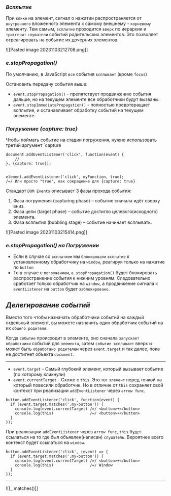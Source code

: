 ### _Всплытие_

При `клике` на элемент, сигнал о нажатии распространяется от `внутреннего` вложенного элемента к самому внешнему - `корневому` элементу. 
Тем самым, `всплытие` проходится `вверх` по иерархии и `триггерит` `слушатели` событий родительских элементов. Это позволяет отреагировать на событие их дочерних элементов.

![[Pasted image 20231103212708.png]]

### _e.stopPropagation()_

По умолчанию, в JavaScript `все` события `всплывают` (кроме `focus`)

Остановить передачу события выше:
 - `event.stopPropagation()` - препятствует продвижению события дальше, но на текущем элементе все обработчики будут вызваны.
 - `event.stopImmediatePropagation()` - полностью предотвращает всплытие, и останавливает обработку событий на текущем элементе.

### _Погружение {capture: true}_

Чтобы поймать событие на стадии погружения, нужно использовать третий аргумент `capture 

``` 
document.addEventListener('click', function(event) {
	// 
}, {capture: true});


element.addEventListener('click', myFunction, true);
/=/ Или просто "true", как сокращение для {capture: true}
```

Стандарт `DOM Events` описывает 3 фазы прохода события:
1. Фаза погружения (capturing phase) – событие сначала идёт сверху вниз.
2. Фаза цели (target phase) – событие достигло целевого(исходного) элемента.
3. Фаза всплытия (bubbling stage) – событие начинает всплывать.

![[Pasted image 20231103215414.png]]

### _e.stopPropagation() на Погружении_

- Если в случае со `всплытием` мы `блокировали` `всплытие` к установленному обработчику на `window`, реагируя только на нажатие по `button`
- То в случае с `погружением`, `e.stopPropagation()` будет блокировать распространение события к нижним уровням. Следовательно сработает только обработчик на `window`, а продвижение сигнала к `eventListener` на `button` будет `заблокировано`. 

## _Делегирование событий_

Вместо того чтобы назначать обработчики событий на каждый отдельный элемент, вы можете назначить один обработчик событий на их `общего родителя`.

Когда `событие` происходит в элементе, оно сначала `запускает обработчики` событий для `элемента`, затем `событие всплывает` вверх и может быть  `обработано родителем` через `event.target` и так далее, пока не достигнет объекта `document`.

---
 - `event.target` - Самый глубокий элемент, который вызывает событие (по которому кликнули)
 - `event.currentTarget` - Схоже с `this`. Это тот `элемент` перед точкой на который повесили обработчик. Но в отличие от `this` сохраняет свой контекст при реализации `addEventListener` через `arrow func`.

```
button.addEventListener('click', function(event) {
  if (event.target.matches('.my-button')) {
    console.log(event.currentTarget) /=/ <button>+</button>
    console.log(this)                /=/ <button>+</button>
  }
});
```

При реализации `addEventListener` через `arrow func`, `this` будет ссылаться на то где был объявлен(написан) `слушатель`. Вероятнее всего контекст будет ссылаться на `window`.

```
button.addEventListener('click', (event) => {
  if (event.target.matches('.my-button')) {
    console.log(event.currentTarget) /=/ <button>+</button>
    console.log(this)                /=/ Window 
  }
});
```

---
![[_.matches()]]

